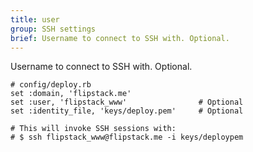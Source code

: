 ```yaml
---
title: user
group: SSH settings
brief: Username to connect to SSH with. Optional.
---
```


Username to connect to SSH with. Optional.

    # config/deploy.rb
    set :domain, 'flipstack.me'
    set :user, 'flipstack_www'                # Optional
    set :identity_file, 'keys/deploy.pem'     # Optional

    # This will invoke SSH sessions with:
    # $ ssh flipstack_www@flipstack.me -i keys/deploypem
